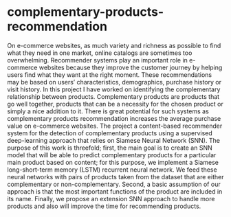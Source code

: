 # complementary-products-recommendation


On e-commerce websites, as much variety and richness as possible to find what they need in one market, online catalogs are sometimes too overwhelming. Recommender systems play an important role in e-commerce websites because they improve the customer journey by helping users find what they want at the right moment. These recommendations may be based on users’ characteristics, demographics, purchase history or visit history. In this project I have worked on identifying the complementary relationship between products. Complementary products are products that go well together, products that can be a necessity for the
chosen product or simply a nice addition to it. There is great potential for such systems as complementary products recommendation increases the average purchase value on e-commerce websites. The project a content-based recommender system for the detection of complementary products using a supervised deep-learning approach that relies on Siamese Neural Network (SNN). The purpose of this work is threefold; first, the main goal is to create an SNN model that will be able to predict complementary products for a particular main product based on content; for this purpose, we implement a Siamese long-short-term memory (LSTM) recurrent
neural network. We feed these neural networks with pairs of products taken from the dataset that are either complementary or non-complementary. Second, a basic assumption of our approach is that the most important functions of the product are included in its name. Finally, we propose an extension SNN approach to handle more products and also will improve the time for recommending products.
